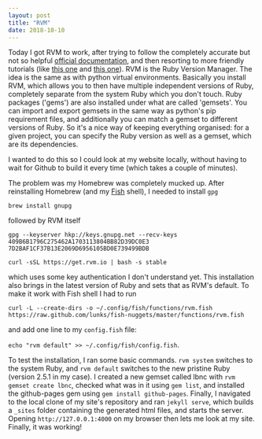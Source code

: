 ```yaml
---
layout: post
title: "RVM"
date: 2018-10-10
---
```


Today I got RVM to work, after trying to follow the completely accurate but not so helpful [official documentation](https://rvm.io/rvm/install), and then resorting to more friendly tutorials (like [this one](https://usabilityetc.com/articles/ruby-on-mac-os-x-with-rvm/) and [this one](https://sirupsen.com/get-started-right-with-rvm/)). RVM is the Ruby Version Manager. The idea is the same as with python virtual environments. Basically you install RVM, which allows you to then have multiple independent versions of Ruby, completely separate from the system Ruby which you don't touch. Ruby packages ('gems') are also installed under what are called 'gemsets'. You can import and export gemsets in the same way as python's pip requirement files, and additionally you can match a gemset to different versions of Ruby. So it's a nice way of keeping everything organised: for a given project, you can specify the Ruby version as well as a gemset, which are its dependencies. 

I wanted to do this so I could look at my website locally, without having to wait for Github to build it every time (which takes a couple of minutes). 

The problem was my Homebrew was completely mucked up. After reinstalling Homebrew (and my [Fish](https://fishshell.com) shell), I needed to install `gpg`

 ``` brew install gnupg ```

 followed by RVM itself

 ``` gpg --keyserver hkp://keys.gnupg.net --recv-keys 409B6B1796C275462A1703113804BB82D39DC0E3 7D2BAF1CF37B13E2069D6956105BD0E739499BDB ```

 ``` curl -sSL https://get.rvm.io | bash -s stable ```

 which uses some key authentication I don't understand yet. This installation also brings in the latest version of Ruby and sets that as RVM's default. To make it work with Fish shell I had to run

 ```curl -L --create-dirs -o ~/.config/fish/functions/rvm.fish https://raw.github.com/lunks/fish-nuggets/master/functions/rvm.fish ```

 and add one line to my `config.fish` file:

 ```echo "rvm default" >> ~/.config/fish/config.fish```.
 
 To test the installation, I ran some basic commands. `rvm system` switches to the system Ruby, and `rvm default` switches to the new pristine Ruby (version 2.5.1 in my case). I created a new gemset called lbnc with `rvm gemset create lbnc`, checked what was in it using `gem list`, and installed the github-pages gem using `gem install github-pages`. Finally, I navigated to the local clone of my site's repository and ran `jekyll serve`, which builds a `_sites` folder containing the generated html files, and starts the server. Opening `http://127.0.0.1:4000` on my browser then lets me look at my site. Finally, it was working! 
